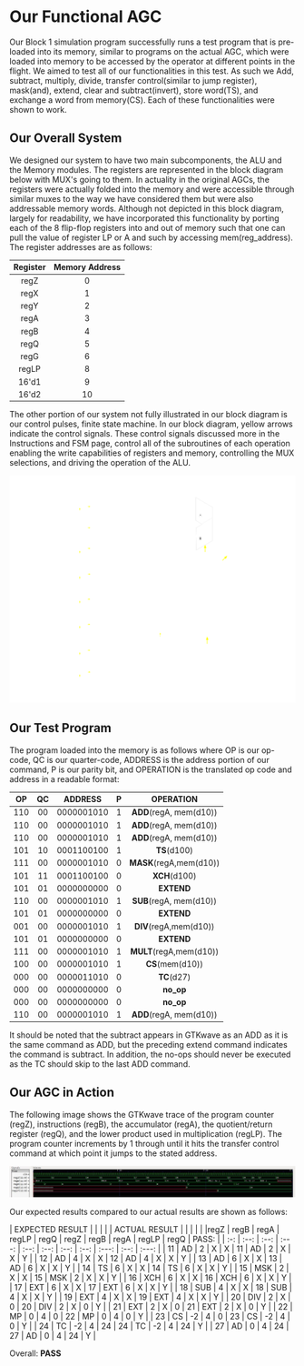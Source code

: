 # Our Functional AGC

Our Block 1 simulation program successfully runs a test program that is pre-loaded into its memory, similar to programs on the actual AGC, which were loaded into memory to be accessed by the operator at different points in the flight. We aimed to test all of our functionalities in this test. As such we Add, subtract, multiply, divide, transfer control(similar to jump register), mask(and), extend, clear and subtract(invert), store word(TS), and exchange a word from memory(CS). Each of these functionalities were shown to work.  

## Our Overall System  
We designed our system to have two main subcomponents, the ALU and the Memory modules. The registers are represented in the block diagram below with MUX's going to them. In actuality in the original AGCs, the registers were actually folded into the memory and were accessible through similar muxes to the way we have considered them but were also addressable memory words. Although not depicted in this block diagram, largely for readability, we have incorporated this functionality by porting each of the 8 flip-flop registers into and out of memory such that one can pull the value of register LP or A and such by accessing mem(reg_address). The register addresses are as follows:

| Register | Memory Address |
| :------: | :----------: |
| regZ     |      0       |
| regX     |      1       |
| regY     |      2       |
| regA     |      3       |
| regB     |      4       |
| regQ     |      5       |
| regG     |      6       |
| regLP    |      8       |
| 16'd1    |      9       |
| 16'd2    |     10       |

The other portion of our system not fully illustrated in our block diagram is our control pulses, finite state machine. In our block diagram, yellow arrows indicate the control signals. These control signals discussed more in the Instructions and FSM page, control all of the subroutines of each operation enabling the write capabilities of registers and memory, controlling the MUX selections, and driving the operation of the ALU.  

![Block Diagram](./images/block_diagram.png)  

## Our Test Program

The program loaded into the memory is as follows where OP is our op-code, QC is our quarter-code, ADDRESS is the address portion of our command, P is our parity bit, and OPERATION is the translated op code and address in a readable format:

| OP | QC  | ADDRESS | P | OPERATION |
| :--: | :--: | :---:| :--: | :--: |
| 110 | 00 | 0000001010 | 1 | **ADD**(regA, mem(d10)) |
| 110 | 00 | 0000001010 | 1 | **ADD**(regA, mem(d10)) |
| 110 | 00 | 0000001010 | 1 | **ADD**(regA, mem(d10)) |
| 101 | 10 | 0001100100 | 1 | **TS**(d100) |
| 111 | 00 | 0000001010 | 0 | **MASK**(regA,mem(d10)) |
| 101 | 11 | 0001100100 | 0 | **XCH**(d100) |
| 101 | 01 | 0000000000 | 0 | **EXTEND** |
| 110 | 00 | 0000001010 | 1 | **SUB**(regA, mem(d10)) |
| 101 | 01 | 0000000000 | 0 | **EXTEND** |
| 001 | 00 | 0000001010 | 1 | **DIV**(regA,mem(d10)) |
| 101 | 01 | 0000000000 | 0 | **EXTEND** |
| 111 | 00 | 0000001010 | 1 | **MULT**(regA,mem(d10)) |
| 100 | 00 | 0000001010 | 1 | **CS**(mem(d10)) |
| 000 | 00 | 0000011010 | 0 | **TC**(d27) |
| 000 | 00 | 0000000000 | 0 | **no_op** |
| 000 | 00 | 0000000000 | 0 | **no_op** |
| 110 | 00 | 0000001010 | 1 | **ADD**(regA, mem(d10)) |


It should be noted that the subtract appears in GTKwave as an ADD as it is the same command as ADD, but the preceding extend command indicates the command is subtract. In addition, the no-ops should never be executed as the TC should skip to the last ADD command.

## Our AGC in Action  
The following image shows the GTKwave trace of the program counter (regZ), instructions (regB), the accumulator (regA), the quotient/return register (regQ), and the lower product used in multiplication (regLP). The program counter increments by 1 through until it hits the transfer control command at which point it jumps to the stated address.  


![Working GTKwave Trace](./images/AGC_Working.JPG)  


Our expected results compared to our actual results are shown as follows:

| EXPECTED RESULT | | | | | ACTUAL RESULT | | | | |
|regZ | regB | regA | regLP | regQ | regZ | regB | regA | regLP | regQ | PASS: |
| :-: | :--: | :--: | :---: | :--: | :--: | :--: | :--: | :---: | :--: | :---: |
| 11  |  AD  |  2   |   X   |  X   |  11  |  AD  |  2   |   X   |  X   |   Y   |
| 12  |  AD  |  4   |   X   |  X   |  12  |  AD  |  4   |   X   |  X   |   Y   |
| 13  |  AD  |  6   |   X   |  X   |  13  |  AD  |  6   |   X   |  X   |   Y   |
| 14  |  TS  |  6   |   X   |  X   |  14  |  TS  |  6   |   X   |  X   |   Y   |
| 15  |  MSK |  2   |   X   |  X   |  15  |  MSK |  2   |   X   |  X   |   Y   |
| 16  |  XCH |  6   |   X   |  X   |  16  |  XCH |  6   |   X   |  X   |   Y   |
| 17  |  EXT |  6   |   X   |  X   |  17  |  EXT |  6   |   X   |  X   |   Y   |
| 18  |  SUB |  4   |   X   |  X   |  18  |  SUB |  4   |   X   |  X   |   Y   |
| 19  |  EXT |  4   |   X   |  X   |  19  |  EXT |  4   |   X   |  X   |   Y   |
| 20  |  DIV |  2   |   X   |  0   |  20  |  DIV |  2   |   X   |  0   |   Y   |
| 21  |  EXT |  2   |   X   |  0   |  21  |  EXT |  2   |   X   |  0   |   Y   |
| 22  |  MP  |  0   |   4   |  0   |  22  |  MP  |  0   |   4   |  0   |   Y   |
| 23  |  CS  | -2   |   4   |  0   |  23  |  CS  | -2   |   4   |  0   |   Y   |
| 24  |  TC  | -2   |   4   | 24   |  24  |  TC  | -2   |   4   | 24   |   Y   |
| 27  |  AD  |  0   |   4   | 24   |  27  |  AD  |  0   |   4   | 24   |   Y   |

Overall: **PASS**  
